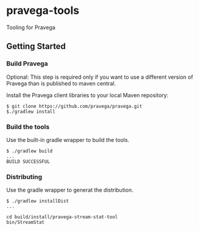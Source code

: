 # pravega-tools

Tooling for Pravega

## Getting Started

### Build Pravega

Optional: This step is required only if you want to use a different version of Pravega than is published to maven central.

Install the Pravega client libraries to your local Maven repository:

```
$ git clone https://github.com/pravega/pravega.git
$./gradlew install
```

### Build the tools

Use the built-in gradle wrapper to build the tools.

```
$ ./gradlew build
...
BUILD SUCCESSFUL
```

### Distributing

Use the gradle wrapper to generat the distribution.

```
$ ./gradlew installDist
...

cd build/install/pravega-stream-stat-tool
bin/StreamStat
```